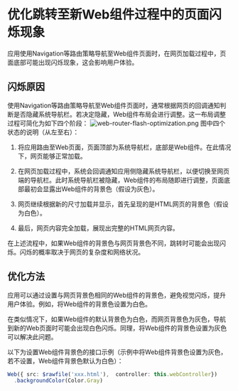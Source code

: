 # 优化跳转至新Web组件过程中的页面闪烁现象
<!--Kit: ArkWeb-->
<!--Subsystem: ArkWeb-->
<!--Owner: @wangxinbao01-->
<!--SE: @defeng20201-->
<!--TSE: @ghiker-->
应用使用Navigation等路由策略导航至Web组件页面时，在网页加载过程中，页面底部可能出现闪烁现象，这会影响用户体验。

## 闪烁原因

使用Navigation等路由策略导航至Web组件页面时，通常根据网页的回调通知判断是否隐藏系统导航栏。若决定隐藏，Web组件布局会进行调整。这一布局调整过程可简化为如下四个阶段：
![web-router-flash-optimization.png](figures/web-router-flash-optimization.png)
图中四个状态的说明（从左至右）：

1. 将应用路由至Web页面，页面顶部为系统导航栏，底部是Web组件。在此情况下，网页能够正常加载。

2. 在网页加载过程中，系统会回调通知应用侧隐藏系统导航栏，以便切换至网页端的导航栏。此时系统导航栏被隐藏，Web组件的布局随即进行调整，页面底部最初会显露出Web组件的背景色（假设为灰色）。

3. 网页继续根据新的尺寸加载并显示，首先呈现的是HTML网页的背景色（假设为白色）。

4. 最后，网页内容完全加载，展现出完整的HTML网页内容。

在上述流程中，如果Web组件的背景色与网页背景色不同，跳转时可能会出现闪烁。闪烁的概率取决于网页的复杂度和网络状况。

## 优化方法

应用可以通过设置与网页背景色相同的Web组件的背景色，避免视觉闪烁，提升用户体验。例如，将Web组件的背景色设置为白色。

在类似情况下，如果Web组件的默认背景色为白色，而网页背景色为灰色，导航到新的Web页面时可能会出现白色闪烁。同理，将Web组件的背景色设置为灰色可以解决此问题。

以下为设置Web组件背景色的接口示例（示例中将Web组件背景色设置为灰色，若不设置，Web组件背景色默认为白色）：
  ```ts
  Web({ src: $rawfile('xxx.html'),  controller: this.webController})
    .backgroundColor(Color.Gray)
  ```
